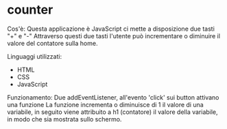 # counter
 
Cos'è:
Questa applicazione è JavaScript ci mette a disposizione due tasti "+" e "-"
Attraverso questi due tasti l'utente può incrementare o diminuire il valore del contatore sulla home.

Linguaggi utilizzati:
- HTML
- CSS
- JavaScript

Funzionamento:
Due addEventListener, all'evento 'click' sui button attivano una funzione
La funzione incrementa o diminuisce di 1 il valore di una variabile,
 in seguito viene attribuito a h1 (contatore) il valore della variabile, in modo che sia mostrata sullo schermo.
